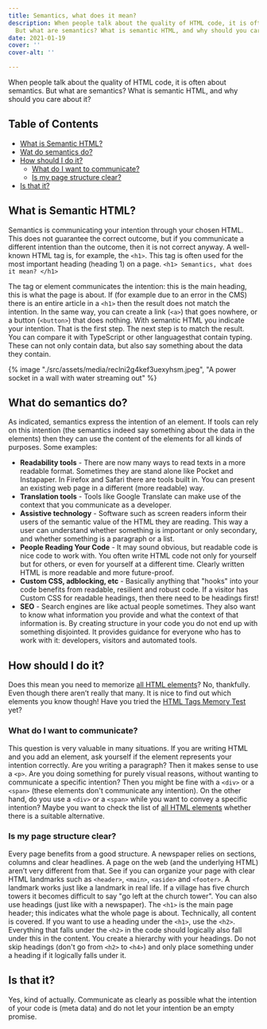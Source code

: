 ```yaml
---
title: Semantics, what does it mean?
description: When people talk about the quality of HTML code, it is often about semantics.
  But what are semantics? What is semantic HTML, and why should you care about it?
date: 2021-01-19
cover: ''
cover-alt: ''

---
```

When people talk about the quality of HTML code, it is often about semantics. But what are semantics? What is semantic HTML, and why should you care about it?

## Table of Contents

* <a href="#what-is-semantic-html">What is Semantic HTML?</a>
* <a href="#what-do-semantics-do">Wat do semantics do?</a>
* <a href="#how-should-i-do-it">How should I do it?</a>
  * <a href="#what-do-i-want-to-communicate">What do I want to communicate?</a>
  * <a href="#is-my-page-structure-clear">Is my page structure clear?</a>
* <a href="#is-that-it">Is that it?</a>

## What is Semantic HTML?

Semantics is communicating your intention through your chosen HTML. This does not guarantee the correct outcome, but if you communicate a different intention than the outcome, then it is not correct anyway.
A well-known HTML tag is, for example, the `<h1>`. This tag is often used for the most important heading (heading 1) on a page.
`<h1> Semantics, what does it mean? </h1>`

The tag or element communicates the intention: this is the main heading, this is what the page is about. If (for example due to an error in the CMS) there is an entire article in a `<h1>` then the result does not match the intention.
In the same way, you can create a link (`<a>`) that goes nowhere, or a button (`<button>`) that does nothing. With semantic HTML you indicate your intention. That is the first step. The next step is to match the result.
You can compare it with TypeScript or other languages ​​that contain typing. These can not only contain data, but also say something about the data they contain.

{% image "./src/assets/media/reclni2g4kef3uexyhsm.jpeg", "A power socket in a wall with water streaming out" %}

## What do semantics do?

As indicated, semantics express the intention of an element. If tools can rely on this intention (the semantics indeed say something about the data in the elements) then they can use the content of the elements for all kinds of purposes.
Some examples:

* **Readability tools** - There are now many ways to read texts in a more readable format. Sometimes they are stand alone like Pocket and Instapaper. In Firefox and Safari there are tools built in. You can present an existing web page in a different (more readable) way.
* **Translation tools** - Tools like Google Translate can make use of the context that you communicate as a developer.
* **Assistive technology** - Software such as screen readers inform their users of the semantic value of the HTML they are reading. This way a user can understand whether something is important or only secondary, and whether something is a paragraph or a list.
* **People Reading Your Code** - It may sound obvious, but readable code is nice code to work with. You often write HTML code not only for yourself but for others, or even for yourself at a different time. Clearly written HTML is more readable and more future-proof.
* **Custom CSS, adblocking, etc** - Basically anything that "hooks" into your code benefits from readable, resilient and robust code. If a visitor has Custom CSS for readable headings, then there need to be headings first!
* **SEO** - Search engines are like actual people sometimes. They also want to know what information you provide and what the context of that information is.
  By creating structure in your code you do not end up with something disjointed. It provides guidance for everyone who has to work with it: developers, visitors and automated tools.

## How should I do it?

Does this mean you need to memorize [all HTML elements](https://developer.mozilla.org/en-US/docs/Web/HTML/Element)? No, thankfully. Even though there aren’t really that many.
It is nice to find out which elements you know though! Have you tried the [HTML Tags Memory Test](https://codepen.io/plfstr/full/zYqQeRw) yet?

### What do I want to communicate?

This question is very valuable in many situations. If you are writing HTML and you add an element, ask yourself if the element represents your intention correctly. Are you writing a paragraph? Then it makes sense to use a `<p>`. Are you doing something for purely visual reasons, without wanting to communicate a specific intention? Then you might be fine with a `<div>` or a `<span>` (these elements don't communicate any intention).
On the other hand, do you use a `<div>` or a `<span>` while you want to convey a specific intention? Maybe you want to check the list of [all HTML elements](https://developer.mozilla.org/en-US/docs/Web/HTML/Element) whether there is a suitable alternative.

### Is my page structure clear?

Every page benefits from a good structure. A newspaper relies on sections, columns and clear headlines. A page on the web (and the underlying HTML) aren’t very different from that.
See if you can organize your page with clear HTML landmarks such as `<header>`, `<main>`, `<aside>` and `<footer>`. A landmark works just like a landmark in real life. If a village has five church towers it becomes difficult to say "go left at the church tower".
You can also use headings (just like with a newspaper). The `<h1>` is the main page header; this indicates what the whole page is about. Technically, all content is covered. If you want to use a heading under the `<h1>`, use the `<h2>`. Everything that falls under the `<h2>` in the code should logically also fall under this in the content. You create a hierarchy with your headings. Do not skip headings (don't go from `<h2>` to `<h4>`) and only place something under a heading if it logically falls under it.

## Is that it?

Yes, kind of actually. Communicate as clearly as possible what the intention of your code is (meta data) and do not let your intention be an empty promise.